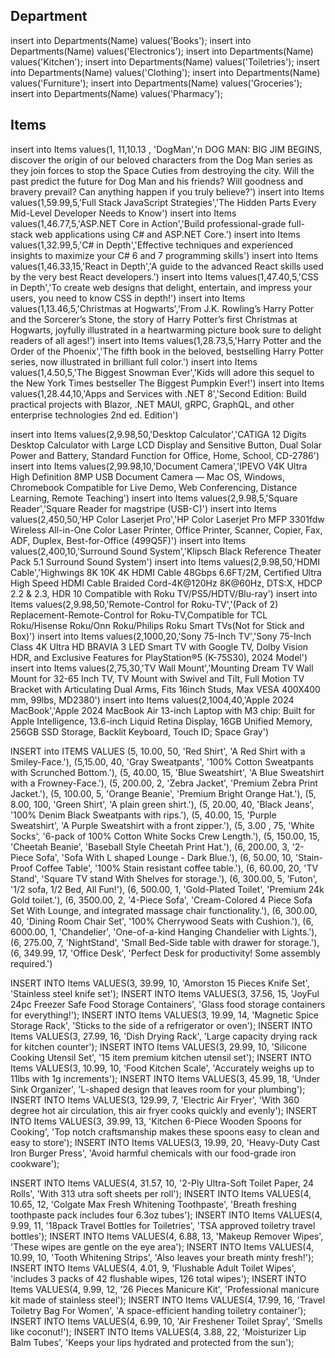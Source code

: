 ## Department

insert into Departments(Name) values('Books');
insert into Departments(Name) values('Electronics');
insert into Departments(Name) values('Kitchen');
insert into Departments(Name) values('Toiletries');
insert into Departments(Name) values('Clothing');
insert into Departments(Name) values('Furniture');
insert into Departments(Name) values('Groceries');
insert into Departments(Name) values('Pharmacy');

## Items

insert into Items values(1, 11,10.13 , 'DogMan','n DOG MAN: BIG JIM BEGINS, discover the origin of our beloved characters from the Dog Man series as they join forces to stop the Space Cuties from destroying the city. Will the past predict the future for Dog Man and his friends? Will goodness and bravery prevail? Can anything happen if you truly believe?')
insert into Items values(1,59.99,5,'Full Stack JavaScript Strategies','The Hidden Parts Every Mid-Level Developer Needs to Know')
insert into Items values(1,46.77,5,'ASP.NET Core in Action','Build professional-grade full-stack web applications using C# and ASP.NET Core.')
insert into Items values(1,32.99,5,'C# in Depth','Effective techniques and experienced insights to maximize your C# 6 and 7 programming skills')
insert into Items values(1,46.33,15,'React in Depth','A guide to the advanced React skills used by the very best React developers.')
insert into Items values(1,47.40,5,'CSS in Depth','To create web designs that delight, entertain, and impress your users, you need to know CSS in depth!')
insert into Items values(1,13.46,5,'Christmas at Hogwarts','From J.K. Rowling’s Harry Potter and the Sorcerer’s Stone, the story of Harry Potter’s first Christmas at Hogwarts, joyfully illustrated in a heartwarming picture book sure to delight readers of all ages!')
insert into Items values(1,28.73,5,'Harry Potter and the Order of the Phoenix','The fifth book in the beloved, bestselling Harry Potter series, now illustrated in brilliant full color.')
insert into Items values(1,4.50,5,'The Biggest Snowman Ever','Kids will adore this sequel to the New York Times bestseller The Biggest Pumpkin Ever!')
insert into Items values(1,28.44,10,'Apps and Services with .NET 8','Second Edition: Build practical projects with Blazor, .NET MAUI, gRPC, GraphQL, and other enterprise technologies 2nd ed. Edition')

insert into Items values(2,9.98,50,'Desktop Calculator','CATIGA 12 Digits Desktop Calculator with Large LCD Display and Sensitive Button, Dual Solar Power and Battery, Standard Function for Office, Home, School, CD-2786')
insert into Items values(2,99.98,10,'Document Camera','IPEVO V4K Ultra High Definition 8MP USB Document Camera — Mac OS, Windows, Chromebook Compatible for Live Demo, Web Conferencing, Distance Learning, Remote Teaching')
insert into Items values(2,9.98,5,'Square Reader','Square Reader for magstripe (USB-C)')
insert into Items values(2,450,50,'HP Color Laserjet Pro','HP Color Laserjet Pro MFP 3301fdw Wireless All-in-One Color Laser Printer, Office Printer, Scanner, Copier, Fax, ADF, Duplex, Best-for-Office (499Q5F)')
insert into Items values(2,400,10,'Surround Sound System','Klipsch Black Reference Theater Pack 5.1 Surround Sound System')
insert into Items values(2,9.98,50,'HDMI Cable','Highwings 8K 10K 4K HDMI Cable 48Gbps 6.6FT/2M, Certified Ultra High Speed HDMI Cable Braided Cord-4K@120Hz 8K@60Hz, DTS:X, HDCP 2.2 & 2.3, HDR 10 Compatible with Roku TV/PS5/HDTV/Blu-ray')
insert into Items values(2,9.98,50,'Remote-Control for Roku-TV','(Pack of 2) Replacement-Remote-Control for Roku-TV,Compatible for TCL Roku/Hisense Roku/Onn Roku/Philips Roku Smart TVs(Not for Stick and Box)')
insert into Items values(2,1000,20,'Sony 75-Inch TV','Sony 75-Inch Class 4K Ultra HD BRAVIA 3 LED Smart TV with Google TV, Dolby Vision HDR, and Exclusive Features for PlayStation®5 (K-75S30), 2024 Model')
insert into Items values(2,75,30,'TV Wall Mount','Mounting Dream TV Wall Mount for 32-65 Inch TV, TV Mount with Swivel and Tilt, Full Motion TV Bracket with Articulating Dual Arms, Fits 16inch Studs, Max VESA 400X400 mm, 99lbs, MD2380')
insert into Items values(2,1004,40,'Apple 2024 MacBook','Apple 2024 MacBook Air 13-inch Laptop with M3 chip: Built for Apple Intelligence, 13.6-inch Liquid Retina Display, 16GB Unified Memory, 256GB SSD Storage, Backlit Keyboard, Touch ID; Space Gray')

INSERT into ITEMS VALUES
(5, 10.00, 50, 'Red Shirt', 'A Red Shirt with a Smiley-Face.'),
(5,15.00, 40, 'Gray Sweatpants', '100% Cotton Sweatpants with Scrunched Bottom.'),
(5, 40.00, 15, 'Blue Sweatshirt', 'A Blue Sweatshirt with a Frowney-Face.'),
(5, 200.00, 2, 'Zebra Jacket', 'Premium Zebra Print Jacket.'),
(5, 100.00, 5, 'Orange Beanie', 'Premium Bright Orange Hat.'),
(5, 8.00, 100, 'Green Shirt', 'A plain green shirt.'),
(5, 20.00, 40, 'Black Jeans', '100% Denim Black Sweatpants with rips.'),
(5, 40.00, 15, 'Purple Sweatshirt', 'A Purple Sweatshirt with a front zipper.'),
(5, 3.00 , 75, 'White Socks', '6-pack of 100% Cotton White Socks Crew Length.'),
(5, 150.00, 15, 'Cheetah Beanie', 'Baseball Style Cheetah Print Hat.'),
(6, 200.00, 3, '2-Piece Sofa', 'Sofa With L shaped Lounge - Dark Blue.'),
(6, 50.00, 10, 'Stain-Proof Coffee Table', '100% Stain resistant coffee table.'),
(6, 60.00, 20, 'TV Stand', 'Square TV stand With Shelves for storage.'),
(6, 300.00, 5, 'Futon', '1/2 sofa, 1/2 Bed, All Fun!'),
(6, 500.00, 1, 'Gold-Plated Toilet', 'Premium 24k Gold toilet.'),
(6, 3500.00, 2, '4-Piece Sofa', 'Cream-Colored 4 Piece Sofa Set With Lounge, and integrated massage chair functionality.'),
(6, 300.00, 40, 'Dining Room Chair Set', '100% Cherrywood Seats with Cushion.'),
(6, 6000.00, 1, 'Chandelier', 'One-of-a-kind Hanging Chandelier with Lights.'),
(6, 275.00, 7, 'NightStand', 'Small Bed-Side table with drawer for storage.'),
(6, 349.99, 17, 'Office Desk', 'Perfect Desk for productivity! Some assembly required.')

INSERT INTO Items VALUES(3, 39.99, 10, 'Amorston 15 Pieces Knife Set', 'Stainless steel knife set'); 
INSERT INTO Items VALUES(3, 37.56, 15, 'JoyFul 24pc Freezer Safe Food Storage Containers', 'Glass food storage containers for everything!'); 
INSERT INTO Items VALUES(3, 19.99, 14, 'Magnetic Spice Storage Rack', 'Sticks to the side of a refrigerator or oven'); 
INSERT INTO Items VALUES(3, 27.99, 16, 'Dish Drying Rack', 'Large capacity drying rack for kitchen counter'); 
INSERT INTO Items VALUES(3, 29.99, 10, 'Silicone Cooking Utensil Set', '15 item premium kitchen utensil set'); 
INSERT INTO Items VALUES(3, 10.99, 10, 'Food Kitchen Scale', 'Accurately weighs up to 11lbs with 1g increments'); 
INSERT INTO Items VALUES(3, 45.99, 18, 'Under Sink Organizer', 'L-shaped design that leaves room for your plumbing'); 
INSERT INTO Items VALUES(3, 129.99, 7, 'Electric Air Fryer', 'With 360 degree hot air circulation, this air fryer cooks quickly and evenly'); 
INSERT INTO Items VALUES(3, 39.99, 13, 'Kitchen 6-Piece Wooden Spoons for Cooking', 'Top notch craftsmanship makes these spoons easy to clean and easy to store'); 
INSERT INTO Items VALUES(3, 19.99, 20, 'Heavy-Duty Cast Iron Burger Press', 'Avoid harmful chemicals with our food-grade iron cookware'); 

INSERT INTO Items VALUES(4, 31.57, 10, '2-Ply Ultra-Soft Toilet Paper, 24 Rolls', 'With 313 utra soft sheets per roll'); 
INSERT INTO Items VALUES(4, 10.65, 12, 'Colgate Max Fresh Whitening Toothpaste', 'Breath freshing toothpaste pack includes four 6.3oz tubes'); 
INSERT INTO Items VALUES(4, 9.99, 11, '18pack Travel Bottles for Toiletries', 'TSA approved toiletry travel bottles'); 
INSERT INTO Items VALUES(4, 6.88, 13, 'Makeup Remover Wipes', 'These wipes are gentle on the eye area'); 
INSERT INTO Items VALUES(4, 10.99, 10, 'Tooth Whitening Strips', 'Also leaves your breath minty fresh!'); 
INSERT INTO Items VALUES(4, 4.01, 9, 'Flushable Adult Toilet Wipes', 'includes 3 packs of 42 flushable wipes, 126 total wipes'); 
INSERT INTO Items VALUES(4, 9.99, 12, '26 Pieces Manicure Kit', 'Professional manicure kit made of stainless steel'); 
INSERT INTO Items VALUES(4, 17.99, 16, 'Travel Toiletry Bag For Women', 'A space-efficient handing toiletry container'); 
INSERT INTO Items VALUES(4, 6.99, 10, 'Air Freshener Toilet Spray', 'Smells like coconut!'); 
INSERT INTO Items VALUES(4, 3.88, 22, 'Moisturizer Lip Balm Tubes', 'Keeps your lips hydrated and protected from the sun'); 
